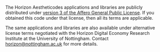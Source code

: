The Horizon Aestheticodes applications and libraries are publicly
distributed under [version 3 of the Affero General Public
License](https://gnu.org/licenses/agpl-3.0.txt). If you obtained this
code under that license, then all its terms are applicable.

The same applications and libraries are also available under
alternative license terms negotiated with the Horizon Digital Economy
Research Institute at the University of Nottingham. Contact
<horizon@nottingham.ac.uk> for more details.
